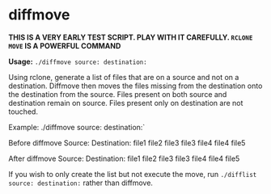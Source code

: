 # diffmove

**THIS IS A VERY EARLY TEST SCRIPT. PLAY WITH IT CAREFULLY.  `RCLONE MOVE` IS A POWERFUL COMMAND**

**Usage:** `./diffmove source: destination:`

Using rclone, generate a list of files that are on a source and not on a destination.
Diffmove then moves the files missing from the destination onto the destination from the source.
Files present on both source and destination remain on source.
Files present only on destination are not touched.

Example: ./diffmove source: destination:`

Before diffmove
Source:       Destination:
file1
file2
file3         file3
file4         file4
              file5

After diffmove
Source:       Destination:
              file1
              file2
file3         file3
file4         file4
              file5
              
If you wish to only create the list but not execute the move, run `./difflist source: destination:` rather than diffmove.

